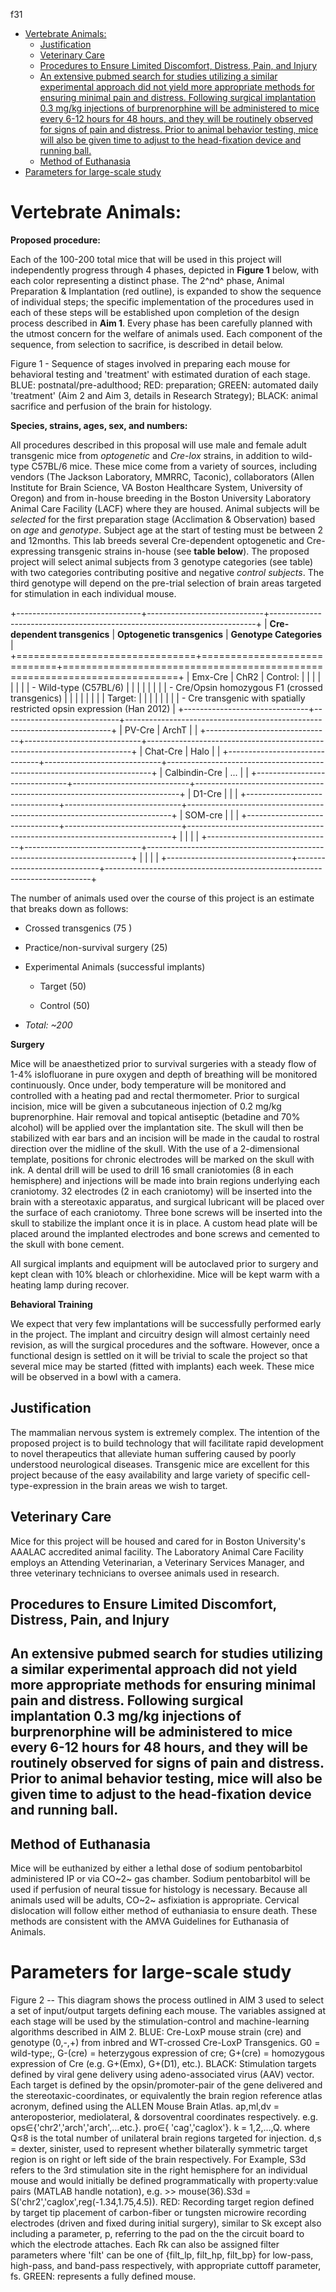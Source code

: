 <!-- START doctoc generated TOC please keep comment here to allow auto update -->
<!-- DON'T EDIT THIS SECTION, INSTEAD RE-RUN doctoc TO UPDATE -->
f31

- [Vertebrate Animals:](#vertebrate-animals)
  - [Justification](#justification)
  - [Veterinary Care](#veterinary-care)
  - [Procedures to Ensure Limited Discomfort, Distress, Pain, and Injury](#procedures-to-ensure-limited-discomfort-distress-pain-and-injury)
  - [An extensive pubmed search for studies utilizing a similar experimental approach did not yield more appropriate methods for ensuring minimal pain and distress. Following surgical implantation 0.3 mg/kg injections of burprenorphine will be administered to mice every 6-12 hours for 48 hours, and they will be routinely observed for signs of pain and distress. Prior to animal behavior testing, mice will also be given time to adjust to the head-fixation device and running ball.](#an-extensive-pubmed-search-for-studies-utilizing-a-similar-experimental-approach-did-not-yield-more-appropriate-methods-for-ensuring-minimal-pain-and-distress-following-surgical-implantation-03-mgkg-injections-of-burprenorphine-will-be-administered-to-mice-every-6-12-hours-for-48-hours-and-they-will-be-routinely-observed-for-signs-of-pain-and-distress-prior-to-animal-behavior-testing-mice-will-also-be-given-time-to-adjust-to-the-head-fixation-device-and-running-ball)
  - [Method of Euthanasia](#method-of-euthanasia)
- [Parameters for large-scale study](#parameters-for-large-scale-study)

<!-- END doctoc generated TOC please keep comment here to allow auto update -->

# Vertebrate Animals:

**Proposed procedure:**

Each of the 100-200 total mice that will be used in this project will independently progress through 4 phases, depicted in **Figure 1** below, with each color representing a distinct phase. The 2^nd^ phase, Animal Preparation & Implantation (red outline), is expanded to show the sequence of individual steps; the specific implementation of the procedures used in each of these steps will be established upon completion of the design process described in **Aim 1**. Every phase has been carefully planned with the utmost concern for the welfare of animals used. Each component of the sequence, from selection to sacrifice, is described in detail below.

Figure 1 - Sequence of stages involved in preparing each mouse for behavioral testing and \'treatment\' with estimated duration of each stage. BLUE: postnatal/pre-adulthood; RED: preparation; GREEN: automated daily 'treatment' (Aim 2 and Aim 3, details in Research Strategy); BLACK: animal sacrifice and perfusion of the brain for histology.

**Species, strains, ages, sex, and numbers:**

All procedures described in this proposal will use male and female adult transgenic mice from *optogenetic* and *Cre-lox* strains, in addition to wild-type C57BL/6 mice. These mice come from a variety of sources, including vendors (The Jackson Laboratory, MMRRC, Taconic), collaborators (Allen Institute for Brain Science, VA Boston Healthcare System, University of Oregon) and from in-house breeding in the Boston University Laboratory Animal Care Facility (LACF) where they are housed. Animal subjects will be *selected* for the first preparation stage (Acclimation & Observation) based on *age* and *genotype*. Subject age at the start of testing must be between 2 and 12months. This lab breeds several Cre-dependent optogenetic and Cre-expressing transgenic strains in-house (see **table below**). The proposed project will select animal subjects from 3 genotype categories (see table) with two categories contributing positive and negative *control subjects*. The third genotype will depend on the pre-trial selection of brain areas targeted for stimulation in each individual mouse.

+-------------------------------+-----------------------------+--------------------------------------------------------------------------+
| **Cre-dependent transgenics** | **Optogenetic transgenics** | **Genotype Categories**                                                  |
+===============================+=============================+==========================================================================+
| Emx-Cre                       | ChR2                        | Control:                                                                 |
|                               |                             |                                                                          |
|                               |                             | -   Wild-type (C57BL/6)                                                  |
|                               |                             |                                                                          |
|                               |                             | -   Cre/Opsin homozygous F1 (crossed transgenics)                        |
|                               |                             |                                                                          |
|                               |                             | Target:                                                                  |
|                               |                             |                                                                          |
|                               |                             | -   Cre transgenic with spatially restricted opsin expression (Han 2012) |
+-------------------------------+-----------------------------+--------------------------------------------------------------------------+
| PV-Cre                        | ArchT                       |                                                                          |
+-------------------------------+-----------------------------+--------------------------------------------------------------------------+
| Chat-Cre                      | Halo                        |                                                                          |
+-------------------------------+-----------------------------+--------------------------------------------------------------------------+
| Calbindin-Cre                 | ...                         |                                                                          |
+-------------------------------+-----------------------------+--------------------------------------------------------------------------+
| D1-Cre                        |                             |                                                                          |
+-------------------------------+-----------------------------+--------------------------------------------------------------------------+
| SOM-cre                       |                             |                                                                          |
+-------------------------------+-----------------------------+--------------------------------------------------------------------------+
|                               |                             |                                                                          |
+-------------------------------+-----------------------------+--------------------------------------------------------------------------+
|                               |                             |                                                                          |
+-------------------------------+-----------------------------+--------------------------------------------------------------------------+

The number of animals used over the course of this project is an estimate that breaks down as follows:

-   Crossed transgenics (75 )

-   Practice/non-survival surgery (25)

-   Experimental Animals (successful implants)

    -   Target (50)

    -   Control (50)

-   *Total: \~200*

**Surgery**

Mice will be anaesthetized prior to survival surgeries with a steady flow of 1-4% islofluorane in pure oxygen and depth of breathing will be monitored continuously. Once under, body temperature will be monitored and controlled with a heating pad and rectal thermometer. Prior to surgical incision, mice will be given a subcutaneous injection of 0.2 mg/kg buprenorphine. Hair removal and topical antiseptic (betadine and 70% alcohol) will be applied over the implantation site. The skull will then be stabilized with ear bars and an incision will be made in the caudal to rostral direction over the midline of the skull. With the use of a 2-dimensional template, positions for chronic electrodes will be marked on the skull with ink. A dental drill will be used to drill 16 small craniotomies (8 in each hemisphere) and injections will be made into brain regions underlying each craniotomy. 32 electrodes (2 in each craniotomy) will be inserted into the brain with a stereotaxic apparatus, and surgical lubricant will be placed over the surface of each craniotomy. Three bone screws will be inserted into the skull to stabilize the implant once it is in place. A custom head plate will be placed around the implanted electrodes and bone screws and cemented to the skull with bone cement.

All surgical implants and equipment will be autoclaved prior to surgery and kept clean with 10% bleach or chlorhexidine. Mice will be kept warm with a heating lamp during recover.

**Behavioral Training**

We expect that very few implantations will be successfully performed early in the project. The implant and circuitry design will almost certainly need revision, as will the surgical procedures and the software. However, once a functional design is settled on it will be trivial to scale the project so that several mice may be started (fitted with implants) each week. These mice will be observed in a bowl with a camera.

## Justification

The mammalian nervous system is extremely complex. The intention of the proposed project is to build technology that will facilitate rapid development to novel therapeutics that alleviate human suffering caused by poorly understood neurological diseases. Transgenic mice are excellent for this project because of the easy availability and large variety of specific cell-type-expression in the brain areas we wish to target.

## Veterinary Care

Mice for this project will be housed and cared for in Boston University's AAALAC accredited animal facility. The Laboratory Animal Care Facility employs an Attending Veterinarian, a Veterinary Services Manager, and three veterinary technicians to oversee animals used in research.

## Procedures to Ensure Limited Discomfort, Distress, Pain, and Injury

## An extensive pubmed search for studies utilizing a similar experimental approach did not yield more appropriate methods for ensuring minimal pain and distress. Following surgical implantation 0.3 mg/kg injections of burprenorphine will be administered to mice every 6-12 hours for 48 hours, and they will be routinely observed for signs of pain and distress. Prior to animal behavior testing, mice will also be given time to adjust to the head-fixation device and running ball. 

## Method of Euthanasia

Mice will be euthanized by either a lethal dose of sodium pentobarbitol administered IP or via CO~2~ gas chamber. Sodium pentobarbitol will be used if perfusion of neural tissue for histology is necessary. Because all animals used will be adults, CO~2~ asfixiation is appropriate. Cervical dislocation will follow either method of euthaniasia to ensure death. These methods are consistent with the AMVA Guidelines for Euthanasia of Animals.

# Parameters for large-scale study 

Figure 2 -- This diagram shows the process outlined in AIM 3 used to select a set of input/output targets defining each mouse. The variables assigned at each stage will be used by the stimulation-control and machine-learning algorithms described in AIM 2. BLUE: Cre-LoxP mouse strain (cre) and genotype (0,-,+) from inbred and WT-crossed Cre-LoxP Transgenics. G0 = wild-type;, G-(cre) = heterzygous expression of cre; G+(cre) = homozygous expression of Cre (e.g. G+(Emx), G+(D1), etc.). BLACK: Stimulation targets defined by viral gene delivery using adeno-associated virus (AAV) vector. Each target is defined by the opsin/promoter-pair of the gene delivered and the stereotaxic-coordinates, or equivalently the brain region reference atlas acronym, defined using the ALLEN Mouse Brain Atlas. ap,ml,dv = anteroposterior, mediolateral, & dorsoventral coordinates respectively. e.g. ops∈{'chr2','arch','arch',...etc.}. pro∈{ 'cag','caglox'}. k = 1,2,...,Q. where Q≤8 is the total number of unilateral brain regions targeted for injection. d,s = dexter, sinister, used to represent whether bilaterally symmetric target region is on right or left side of the brain respectively. For Example, S3d refers to the 3rd stimulation site in the right hemisphere for an individual mouse and would initially be defined programmatically with property:value pairs (MATLAB handle notation), e.g. \>\> mouse(36).S3d = S('chr2','caglox',reg(-1.34,1.75,4.5)). RED: Recording target region defined by target tip placement of carbon-fiber or tungsten microwire recording electrodes (driven and fixed during initial surgery), similar to Sk except also including a parameter, p, referring to the pad on the the circuit board to which the electrode attaches. Each Rk can also be assigned filter parameters where 'filt' can be one of {filt\_lp, filt\_hp, filt\_bp} for low-pass, high-pass, and band-pass respectively, with appropriate cuttoff parameter, fs. GREEN: represents a fully defined mouse.

